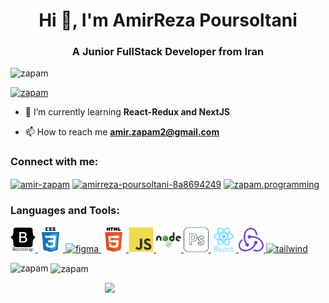 <h1 align="center">Hi 👋, I'm AmirReza Poursoltani</h1>
<h3 align="center">A Junior FullStack Developer from Iran</h3>

<p align="left"> <img src="https://komarev.com/ghpvc/?username=zapam&label=Profile%20views&color=0e75b6&style=flat" alt="zapam" /> </p>

<p align="left"> <a href="https://github.com/ryo-ma/github-profile-trophy"><img src="https://github-profile-trophy.vercel.app/?username=zapam" alt="zapam" /></a> </p>

- 🌱 I’m currently learning **React-Redux and NextJS**

- 📫 How to reach me **amir.zapam2@gmail.com**

<h3 align="left">Connect with me:</h3>
<p align="left">
<a href="https://codepen.io/amir-zapam" target="blank"><img align="center" src="https://raw.githubusercontent.com/rahuldkjain/github-profile-readme-generator/master/src/images/icons/Social/codepen.svg" alt="amir-zapam" height="30" width="40" /></a>
<a href="https://linkedin.com/in/amirreza-poursoltani-8a8694249" target="blank"><img align="center" src="https://raw.githubusercontent.com/rahuldkjain/github-profile-readme-generator/master/src/images/icons/Social/linked-in-alt.svg" alt="amirreza-poursoltani-8a8694249" height="30" width="40" /></a>
<a href="https://instagram.com/zapam.programming" target="blank"><img align="center" src="https://raw.githubusercontent.com/rahuldkjain/github-profile-readme-generator/master/src/images/icons/Social/instagram.svg" alt="zapam.programming" height="30" width="40" /></a>
</p>

<h3 align="left">Languages and Tools:</h3>
<p align="left"> <a href="https://getbootstrap.com" target="_blank" rel="noreferrer"> <img src="https://raw.githubusercontent.com/devicons/devicon/master/icons/bootstrap/bootstrap-plain-wordmark.svg" alt="bootstrap" width="40" height="40"/> </a> <a href="https://www.w3schools.com/css/" target="_blank" rel="noreferrer"> <img src="https://raw.githubusercontent.com/devicons/devicon/master/icons/css3/css3-original-wordmark.svg" alt="css3" width="40" height="40"/> </a> <a href="https://www.figma.com/" target="_blank" rel="noreferrer"> <img src="https://www.vectorlogo.zone/logos/figma/figma-icon.svg" alt="figma" width="40" height="40"/> </a> <a href="https://www.w3.org/html/" target="_blank" rel="noreferrer"> <img src="https://raw.githubusercontent.com/devicons/devicon/master/icons/html5/html5-original-wordmark.svg" alt="html5" width="40" height="40"/> </a> <a href="https://developer.mozilla.org/en-US/docs/Web/JavaScript" target="_blank" rel="noreferrer"> <img src="https://raw.githubusercontent.com/devicons/devicon/master/icons/javascript/javascript-original.svg" alt="javascript" width="40" height="40"/> </a> <a href="https://nodejs.org" target="_blank" rel="noreferrer"> <img src="https://raw.githubusercontent.com/devicons/devicon/master/icons/nodejs/nodejs-original-wordmark.svg" alt="nodejs" width="40" height="40"/> </a> <a href="https://www.photoshop.com/en" target="_blank" rel="noreferrer"> <img src="https://raw.githubusercontent.com/devicons/devicon/master/icons/photoshop/photoshop-line.svg" alt="photoshop" width="40" height="40"/> </a> <a href="https://reactjs.org/" target="_blank" rel="noreferrer"> <img src="https://raw.githubusercontent.com/devicons/devicon/master/icons/react/react-original-wordmark.svg" alt="react" width="40" height="40"/> </a> <a href="https://redux.js.org" target="_blank" rel="noreferrer"> <img src="https://raw.githubusercontent.com/devicons/devicon/master/icons/redux/redux-original.svg" alt="redux" width="40" height="40"/> </a> <a href="https://tailwindcss.com/" target="_blank" rel="noreferrer"> <img src="https://www.vectorlogo.zone/logos/tailwindcss/tailwindcss-icon.svg" alt="tailwind" width="40" height="40"/> </a> </p>

<p><img align="left" src="https://github-readme-stats.vercel.app/api/top-langs?username=zapam&show_icons=true&locale=en&layout=compact" alt="zapam" /></p>

<p>&nbsp;<img align="center" src="https://github-readme-stats.vercel.app/api?username=zapam&show_icons=true&locale=en" alt="zapam" /></p>
<div style="display: flex; justify-content: center;">
  <img src="https://media4.giphy.com/media/v1.Y2lkPTc5MGI3NjExbXQyZjd5ZzdzMGxibWY3MGZpOW51ZXd0OWJ5aHBvMmc2c3RxeTQ3NSZlcD12MV9pbnRlcm5hbF9naWZfYnlfaWQmY3Q9cw/juua9i2c2fA0AIp2iq/giphy.gif" style="width: 40%; height: auto; margin:auto">
</div>

